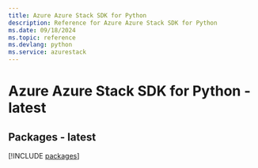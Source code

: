 ```yaml
---
title: Azure Azure Stack SDK for Python
description: Reference for Azure Azure Stack SDK for Python
ms.date: 09/18/2024
ms.topic: reference
ms.devlang: python
ms.service: azurestack
---
```

# Azure Azure Stack SDK for Python - latest
## Packages - latest
[!INCLUDE [packages](azure-stack-index.md)]